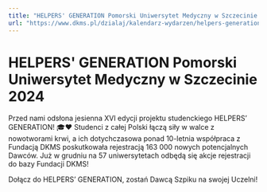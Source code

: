 ```yaml
---
title: "HELPERS' GENERATION Pomorski Uniwersytet Medyczny w Szczecinie 2024"
url: "https://www.dkms.pl/dzialaj/kalendarz-wydarzen/helpers-generation-pomorski-uniwersytet-medyczny-szczecinie-zima2024"
---
```


# HELPERS' GENERATION Pomorski Uniwersytet Medyczny w Szczecinie 2024

Przed nami odsłona jesienna XVI edycji projektu studenckiego HELPERS’ GENERATION! 🎓❤️ Studenci z całej Polski łączą siły w walce z nowotworami krwi, a ich dotychczasowa ponad 10\-letnia współpraca z Fundacją DKMS poskutkowała rejestracją 163 000 nowych potencjalnych Dawców. Już w grudniu na 57 uniwersytetach odbędą się akcje rejestracji do bazy Fundacji DKMS!


Dołącz do HELPERS’ GENERATION, zostań Dawcą Szpiku na swojej Uczelni!


